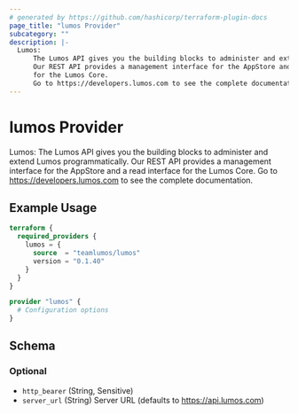 ```yaml
---
# generated by https://github.com/hashicorp/terraform-plugin-docs
page_title: "lumos Provider"
subcategory: ""
description: |-
  Lumos:
      The Lumos API gives you the building blocks to administer and extend Lumos programmatically.
      Our REST API provides a management interface for the AppStore and a read interface
      for the Lumos Core.
      Go to https://developers.lumos.com to see the complete documentation.
---
```


# lumos Provider

Lumos: 
    The Lumos API gives you the building blocks to administer and extend Lumos programmatically.
    Our REST API provides a management interface for the AppStore and a read interface
    for the Lumos Core.
    Go to https://developers.lumos.com to see the complete documentation.

## Example Usage

```terraform
terraform {
  required_providers {
    lumos = {
      source  = "teamlumos/lumos"
      version = "0.1.40"
    }
  }
}

provider "lumos" {
  # Configuration options
}
```

<!-- schema generated by tfplugindocs -->
## Schema

### Optional

- `http_bearer` (String, Sensitive)
- `server_url` (String) Server URL (defaults to https://api.lumos.com)
